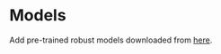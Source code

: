 # Models
Add pre-trained robust models downloaded from [here](https://github.com/MadryLab/robustness_applications).
